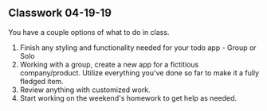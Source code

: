 ## Classwork 04-19-19

You have a couple options of what to do in class.
1. Finish any styling and functionality needed for your todo app - Group or Solo
2. Working with a group, create a new app for a fictitious company/product. Utilize everything you've done so far to make it a fully fledged item.
3. Review anything with customized work.
4. Start working on the weekend's homework to get help as needed.